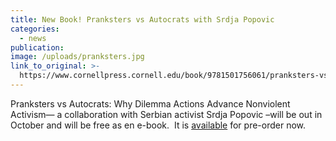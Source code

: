 ```yaml
---
title: New Book! Pranksters vs Autocrats with Srdja Popovic
categories: 
  - news
publication:
image: /uploads/pranksters.jpg
link_to_original: >-
  https://www.cornellpress.cornell.edu/book/9781501756061/pranksters-vs-autocrats
---
```


Pranksters vs Autocrats: Why Dilemma Actions Advance Nonviolent Activism— a collaboration with Serbian activist Srdja Popovic –will be out in October and will be free as en e-book.&nbsp; It is [available](https://www.cornellpress.cornell.edu/book/9781501756061/pranksters-vs-autocrats/#bookTabs=3) for pre-order now.